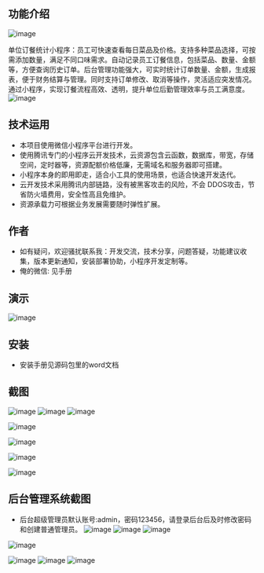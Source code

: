 ## 功能介绍 
![image](https://github.com/user-attachments/assets/5026e310-9cf8-4430-b36c-b9244b7d0d41)

 
单位订餐统计小程序：员工可快速查看每日菜品及价格。支持多种菜品选择，可按需添加数量，满足不同口味需求。自动记录员工订餐信息，包括菜品、数量、金额等，方便查询历史订单。后台管理功能强大，可实时统计订单数量、金额，生成报表，便于财务结算与管理。同时支持订单修改、取消等操作，灵活适应突发情况。 通过小程序，实现订餐流程高效、透明，提升单位后勤管理效率与员工满意度。
![image](https://github.com/user-attachments/assets/33a629a2-801a-4914-95eb-9d8d07c42d47)

## 技术运用
- 本项目使用微信小程序平台进行开发。
- 使用腾讯专门的小程序云开发技术，云资源包含云函数，数据库，带宽，存储空间，定时器等，资源配额价格低廉，无需域名和服务器即可搭建。
- 小程序本身的即用即走，适合小工具的使用场景，也适合快速开发迭代。
- 云开发技术采用腾讯内部链路，没有被黑客攻击的风险，不会 DDOS攻击，节省防火墙费用，安全性高且免维护。
- 资源承载力可根据业务发展需要随时弹性扩展。  



## 作者
- 如有疑问，欢迎骚扰联系我：开发交流，技术分享，问题答疑，功能建议收集，版本更新通知，安装部署协助，小程序开发定制等。
- 俺的微信: 见手册
 



## 演示 
 
![image](https://github.com/user-attachments/assets/f76b924e-2bbe-4083-bb0c-f666dcd87267)

## 安装

- 安装手册见源码包里的word文档 




## 截图
![image](https://github.com/user-attachments/assets/cb95f4cf-ac78-45c3-8912-9c62417aebf6)
![image](https://github.com/user-attachments/assets/b63057a5-5e01-4392-837d-58a13005b712)
![image](https://github.com/user-attachments/assets/8f33abda-0504-4bd3-8a60-afb4f382fb59)

![image](https://github.com/user-attachments/assets/3c2e917a-7741-40a2-be1e-7f739545f739)

![image](https://github.com/user-attachments/assets/df9d7e07-45a9-4791-9ef0-008eadd57f9c)

![image](https://github.com/user-attachments/assets/a533809e-56b8-4764-8ac7-c774762bc740)

![image](https://github.com/user-attachments/assets/39bf90eb-e9be-49ea-91a3-3028010c0678)


 

## 后台管理系统截图 
- 后台超级管理员默认账号:admin，密码123456，请登录后台后及时修改密码和创建普通管理员。
![image](https://github.com/user-attachments/assets/7b59c60c-8147-4e0b-a738-78c0f32dab7d)
![image](https://github.com/user-attachments/assets/81a2bab5-4a43-41f7-a66c-4fab87ccfc3f)
![image](https://github.com/user-attachments/assets/8e141d56-b0b0-41f1-9b64-7a50e14cfba0)


![image](https://github.com/user-attachments/assets/bcadc6e4-c4b8-4c3d-a807-ea6236a535f6)

![image](https://github.com/user-attachments/assets/8c417169-375b-42ca-ad11-ea3cd8e026ed)
![image](https://github.com/user-attachments/assets/24c04225-b6aa-4e8e-816f-0bf71d9b9de6)
![image](https://github.com/user-attachments/assets/54d0cb7b-fa72-412b-9de8-57b2f68579aa)


